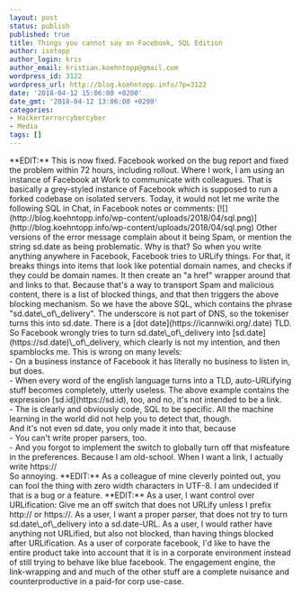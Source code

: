 ```yaml
---
layout: post
status: publish
published: true
title: Things you cannot say on Facebook, SQL Edition
author: isotopp
author_login: kris
author_email: kristian.koehntopp@gmail.com
wordpress_id: 3122
wordpress_url: http://blog.koehntopp.info/?p=3122
date: '2018-04-12 15:06:00 +0200'
date_gmt: '2018-04-12 13:06:00 +0200'
categories:
- Hackerterrorcybercyber
- Media
tags: []
---
```

<p> **EDIT:** This is now fixed. Facebook worked on the bug report and fixed the problem within 72 hours, including rollout. Where I work, I am using an instance of Facebook at Work to communicate with colleagues. That is basically a grey-styled instance of Facebook which is supposed to run a forked codebase on isolated servers. Today, it would not let me write the following SQL in Chat, in Facebook notes or comments: [![](http://blog.koehntopp.info/wp-content/uploads/2018/04/sql.png)](http://blog.koehntopp.info/wp-content/uploads/2018/04/sql.png) Other versions of the error message complain about it being Spam, or mention the string sd.date as being problematic. Why is that? <!--more--> So when you write anything anywhere in Facebook, Facebook tries to URLify things. For that, it breaks things into items that look like potential domain names, and checks if they could be domain names. It then create an "a href" wrapper around that and links to that. Because that's a way to transport Spam and malicious content, there is a list of blocked things, and that then triggers the above blocking mechanism. So we have the above SQL, which contains the phrase "sd.date\_of\_delivery". The underscore is not part of DNS, so the tokeniser turns this into sd.date. There is a [dot date](https://icannwiki.org/.date) TLD. So Facebook wrongly tries to turn sd.date\_of\_delivery into [sd.date](https://sd.date)\_of\_delivery, which clearly is not my intention, and then spamblocks me. This is wrong on many levels:<br />
- On a business instance of Facebook it has literally no business to listen in, but does.<br />
- When every word of the english language turns into a TLD, auto-URLifying stuff becomes completely, utterly useless. The above example contains the expression [sd.id](https://sd.id), too, and no, it's not intended to be a link.<br />
- The is clearly and obviously code, SQL to be specific. All the machine learning in the world did not help you to detect that, though.<br />
 And it's not even sd.date, you only made it into that, because<br />
- You can't write proper parsers, too.<br />
- And you forgot to implement the switch to globally turn off that misfeature in the preferences. Because I am old-school. When I want a link, I actually write https://<br />
 So annoying. **EDIT:** As a colleague of mine cleverly pointed out, you can fool the thing with zero width characters in UTF-8. I am undecided if that is a bug or a feature. **EDIT:** As a user, I want control over URLification: Give me an off switch that does not URLify unless I prefix http:// or https://. As a user, I want a proper parser, that does not try to turn sd.date\_of\_delivery into a sd.date-URL. As a user, I would rather have anything not URLified, but also not blocked, than having things blocked after URLification. As a user of corporate facebook, I'd like to have the entire product take into account that it is in a corporate environment instead of still trying to behave like blue facebook. The engagement engine, the link-wrapping and and much of the other stuff are a complete nuisance and counterproductive in a paid-for corp use-case.</p>
